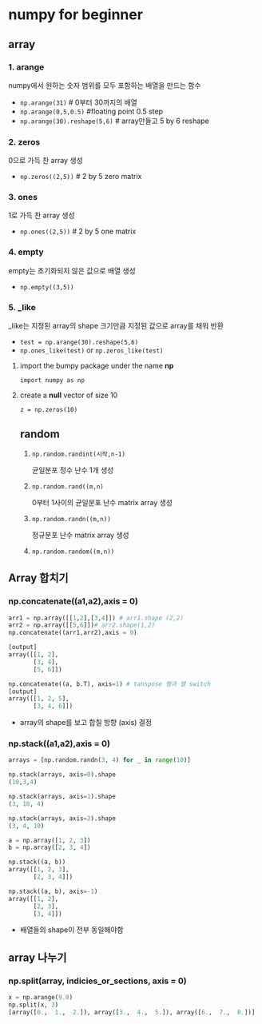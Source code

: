 # numpy for beginner

## array 

### 1. arange 

numpy에서 원하는 숫자 범위를 모두 포함하는 배열을 만드는 함수

* `np.arange(31)`  # 0부터 30까지의 배열
* `np.arange(0,5,0.5)` #floating point 0.5 step
* `np.arange(30).reshape(5,6)` # array만들고 5 by 6 reshape

### 2. zeros

0으로 가득 찬 array 생성

* `np.zeros((2,5))` # 2 by 5 zero matrix 

### 3. ones 

1로 가득 찬 array 생성

* `np.ones((2,5))` # 2 by 5 one matrix

### 4. empty

empty는 초기화되지 않은 값으로 배열 생성

* `np.empty((3,5))` 

### 5.  _like

_like는 지정된 array의 shape 크기만큼 지정된 값으로 array를 채워 반환

* `test = np.arange(30).reshape(5,6)`
* `np.ones_like(test)` or `np.zeros_like(test)` 

1. import the bumpy package under the name **np** 

   `import numpy as np` 

2. create a **null**  vector of size 10

   `z = np.zeros(10)` 

   

   ## random

   1. `np.random.randint(시작,n-1)` 

      균일분포 정수 난수 1개 생성 

   2. `np.random.rand((m,n)`

      0부터 1사이의 균일분포 난수 matrix array 생성

   3. `np.random.randn((m,n))`  

      정규분포 난수 matrix array 생성 

   4. `np.random.random((m,n))` 

   

   

   

## Array 합치기

### np.concatenate((a1,a2),axis = 0)

```python
arr1 = np.array([[1,2],[3,4]]) # arr1.shape (2,2)
arr2 = np.array([[5,6]])# arr2.shape(1,2)
np.concatenate((arr1,arr2),axis = 0)

[output]
array([[1, 2],
       [3, 4],
       [5, 6]])

np.concatenate((a, b.T), axis=1) # tanspose 행과 열 switch
[output]
array([[1, 2, 5],
       [3, 4, 6]])
```



* array의 shape를 보고 합칠 방향 (axis) 결정



### np.stack((a1,a2),axis = 0)

```python
arrays = [np.random.randn(3, 4) for _ in range(10)]

np.stack(arrays, axis=0).shape
(10,3,4)

np.stack(arrays, axis=1).shape
(3, 10, 4)

np.stack(arrays, axis=2).shape
(3, 4, 10)

a = np.array([1, 2, 3])
b = np.array([2, 3, 4])

np.stack((a, b))
array([[1, 2, 3],
       [2, 3, 4]])

np.stack((a, b), axis=-1)
array([[1, 2],
       [2, 3],
       [3, 4]])
```

* 배열들의 shape이 전부 동일해야함



## array 나누기

### np.split(array, indicies_or_sections, axis = 0)

```python
x = np.arange(9.0)
np.split(x, 3)
[array([0.,  1.,  2.]), array([3.,  4.,  5.]), array([6.,  7.,  8.])]
```

